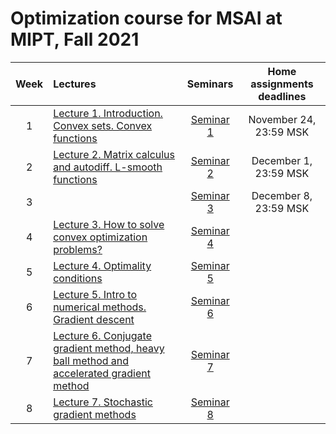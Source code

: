 # Optimization course for MSAI at MIPT, Fall 2021

| Week   | Lectures                | Seminars | Home assignments deadlines |
|:------:|:-----------------------|:-------:|:------------:|
| 1 | [Lecture 1. Introduction. Convex sets. Convex functions](./lectures/lecture1.pdf) | [Seminar 1](./seminars/seminar1.pdf) | November 24, 23:59 MSK
| 2 | [Lecture 2. Matrix calculus and autodiff. L-smooth functions](./lectures/lecture2.pdf) | [Seminar 2](./seminars/seminar2.pdf) | December 1, 23:59 MSK
| 3 | | [Seminar 3](./seminars/jax_autodiff_tutorial.ipynb) | December 8, 23:59 MSK
| 4 | [Lecture 3. How to solve convex optimization problems?](./lectures/lecture3/lecture3.ipynb) | [Seminar 4](./seminars/seminar4.ipynb) |
| 5 | [Lecture 4. Optimality conditions](./lectures/lecture4.pdf) | [Seminar 5](./seminars/seminar5.pdf) |
| 6 | [Lecture 5. Intro to numerical methods. Gradient descent](./lectures/lecture5.pdf) | [Seminar 6](./seminars/seminar6.pdf) |
| 7 | [Lecture 6. Conjugate gradient method, heavy ball method and accelerated gradient method](./lectures/lecture6.pdf) | [Seminar 7](./seminars/seminar7.ipynb) |
| 8 | [Lecture 7. Stochastic gradient methods](./lectures/lecture7.pdf) | [Seminar 8](./seminars/seminar8/seminar8.ipynb) |
